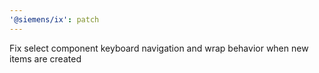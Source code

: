 ```yaml
---
'@siemens/ix': patch
---
```


Fix select component keyboard navigation and wrap behavior when new items are created
